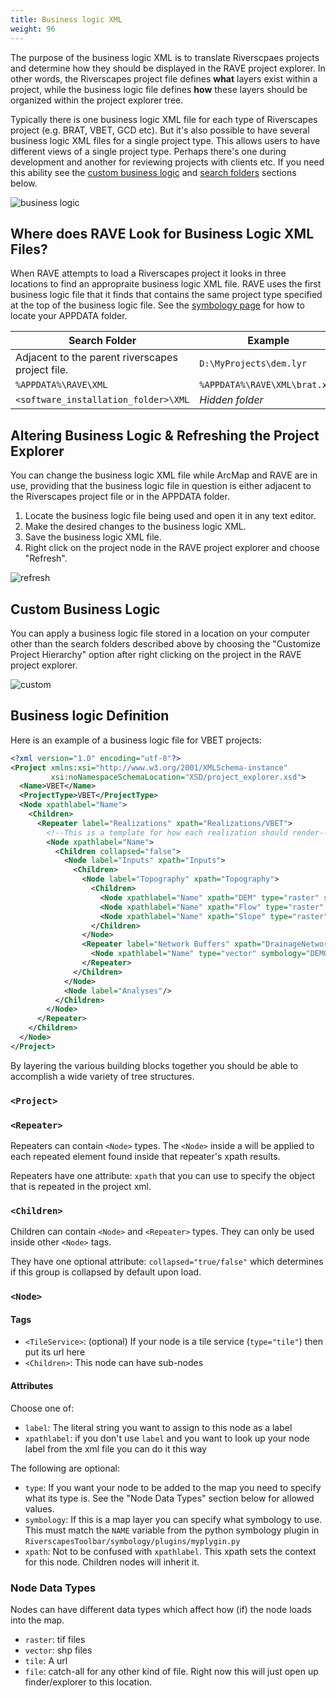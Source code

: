 ```yaml
---
title: Business logic XML
weight: 96
---
```


The purpose of the business logic XML is to translate Riverscpaes projects and determine how they should be displayed in the RAVE project explorer. In other words, the Riverscapes project file defines **what** layers exist within a project, while the business logic file defines **how** these layers should be organized within the project explorer tree.

Typically there is one business logic XML file for each type of Riverscapes project (e.g. BRAT, VBET, GCD etc). But it's also possible to have several business logic XML files for a single project type. This allows users to have different views of a single project type. Perhaps there's one during development and another for reviewing projects with clients etc. If you need this ability see the [custom business logic](#custom-business-logic) and [search folders](#where-does-rave-look-for-business-logic-xml-files) sections below.

![business logic]({{site.baseurl}}/assets/images/business_logic.png)

## Where does RAVE Look for Business Logic XML Files?

When RAVE attempts to load a Riverscapes project it looks in three locations to find an appropraite business logic XML file. RAVE uses the first business logic file that it finds that contains the same project type specified at the top of the business logic file. See the [symbology page](symbology.html#where-is-my-appdata-folder) for how to locate your APPDATA folder.

|Search Folder|Example|
|---|---|
|Adjacent to the parent riverscapes project file.|`D:\MyProjects\dem.lyr`|
|`%APPDATA%\RAVE\XML`|`%APPDATA%\RAVE\XML\brat.xml`|
|`<software_installation_folder>\XML`|*Hidden folder*|

## Altering Business Logic & Refreshing the Project Explorer

You can change the business logic XML file while ArcMap and RAVE are in use, providing that the business logic file in question is either adjacent to the Riverscapes project file or in the APPDATA folder.

1. Locate the business logic file being used and open it in any text editor.
1. Make the desired changes to the business logic XML.
1. Save the business logic XML file.
1. Right click on the project node in the RAVE project explorer and choose "Refresh".

![refresh]({{site.baseurl}}/assets/images/refresh.png)

## Custom Business Logic

You can apply a business logic file stored in a location on your computer other than the search folders described above by choosing the "Customize Project Hierarchy" option after right clicking on the project in the RAVE project explorer.

![custom]({{site.baseurl}}/assets/images/custom.png)

## Business logic Definition

Here is an example of a business logic file for VBET projects:

``` xml
<?xml version="1.0" encoding="utf-8"?>
<Project xmlns:xsi="http://www.w3.org/2001/XMLSchema-instance"
         xsi:noNamespaceSchemaLocation="XSD/project_explorer.xsd">
  <Name>VBET</Name>
  <ProjectType>VBET</ProjectType>
  <Node xpathlabel="Name">
    <Children>
      <Repeater label="Realizations" xpath="Realizations/VBET">
        <!--This is a template for how each realization should render-->
        <Node xpathlabel="Name">
          <Children collapsed="false">
            <Node label="Inputs" xpath="Inputs">
              <Children>
                <Node label="Topography" xpath="Topography">
                  <Children>
                    <Node xpathlabel="Name" xpath="DEM" type="raster" symbology="DEM"/>
                    <Node xpathlabel="Name" xpath="Flow" type="raster" symbology="Flow"/>
                    <Node xpathlabel="Name" xpath="Slope" type="raster" symbology="SlopePer"/>
                  </Children>
                </Node>
                <Repeater label="Network Buffers" xpath="DrainageNetworks/Network/Buffers/Buffer">
                  <Node xpathlabel="Name" type="vector" symbology="DEMO_singlefill"/>
                </Repeater>
              </Children>
            </Node>
            <Node label="Analyses"/>
          </Children>
        </Node>
      </Repeater>
    </Children>
  </Node>
</Project>
```

By layering the various building blocks together you should be able to accomplish a wide variety of tree structures.

### `<Project>`

### `<Repeater>`

Repeaters can contain `<Node>` types. The `<Node>` inside a will be applied to each repeated element found inside that repeater's xpath results.

Repeaters have one attribute: `xpath` that you can use to specify the object that is repeated in the project xml.

### `<Children>`

Children can contain `<Node>` and `<Repeater>` types. They can only be used inside other `<Node>` tags.

They have one optional attribute: `collapsed="true/false"` which determines if this group is collapsed by default upon load.

### `<Node>`

#### Tags

* `<TileService>`: (optional) If your node is a tile service (`type="tile"`) then put its url here
* `<Children>`: This node can have sub-nodes

#### Attributes

Choose one of:
* `label`: The literal string you want to assign to this node as a label
* `xpathlabel`: if you don't use `label` and you want to look up your node label from the xml file you can do it this way

The following are optional:
* `type`: If you want your node to be added to the map you need to specify what its type is. See the "Node Data Types" section below for allowed values.
* `symbology`: If this is a map layer you can specify what symbology to use. This must match the `NAME` variable from the python symbology plugin in `RiverscapesToolbar/symbology/plugins/myplygin.py`
* `xpath`: Not to be confused with `xpathlabel`. This xpath sets the context for this node. Children nodes will inherit it.


### Node Data Types

Nodes can have different data types which affect how (if) the node loads into the map.

* `raster`: tif files
* `vector`: shp files
* `tile`: A url
* `file`: catch-all for any other kind of file. Right now this will just open up finder/explorer to this location.